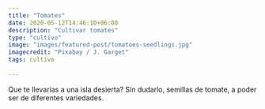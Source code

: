 ```yaml
---
title: "Tomates"
date: 2020-05-12T14:46:10+06:00
description: "Cultivar tomates"
type: "cultivo"
image: "images/featured-post/tomatoes-seedlings.jpg"
imagecredit: "Pixabay / J. Garget"
tags: cultivo
  
---
```

Que te llevarías a una isla desierta? Sin dudarlo, semillas de tomate, a poder ser de diferentes variedades.
